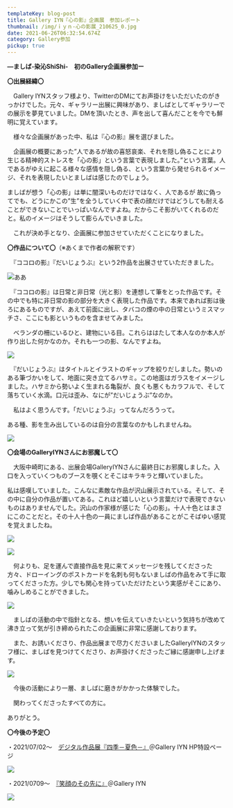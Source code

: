 ```yaml
---
templateKey: blog-post
title: Gallery IYN『心の影』企画展　参加レポート
thumbnail: /img/ｉｙｎ-心の影展_210625_0.jpg
date: 2021-06-26T06:32:54.674Z
category: Gallery参加
pickup: true
---
```

**—ましば‐染沁ShiShi-　初のGallery企画展参加ー**

**〇出展経緯〇**

　Gallery IYNスタッフ様より、TwitterのDMにてお声掛けをいただいたのがきっかけでした。元々、ギャラリー出展に興味があり、ましばとしてギャラリーでの展示を夢見ていました。DMを頂いたとき、声を出して喜んだことを今でも鮮明に覚えています。

　様々な企画展があった中、私は『心の影』展を選びました。

　企画展の概要にあった”人であるが故の喜怒哀楽、それを隠し偽ることにより生じる精神的ストレスを「心の影」という言葉で表現しました。”という言葉。人であるがゆえに起こる様々な感情を隠し偽る、という言葉から発せられるイメージ、それを表現したいとましばは感じたのでしょう。

ましばが想う「心の影」は単に闇深いものだけではなく、人であるが 故に偽ってでも、どうにかこの”生”を全うしていく中で表の顔だけではどうしても耐えることができないことでいっぱいなんですよね。だからこそ影がいてくれるのだと。私のイメージはそうして膨らんでいきました。

　これが決め手となり、企画展に参加させていただくことになりました。

**〇作品について〇**（※あくまで作者の解釈です）

　『ココロの影』『だいじょうぶ』という2作品を出展させていただきました。

![ああ](/img/ｉｙｎ-心の影展_210625_1.jpg)

　『ココロの影』は日常と非日常（光と影）を連想して筆をとった作品です。その中でも特に非日常の影の部分を大きく表現した作品です。本来であれば影は後ろにあるものですが、あえて前面に出し、タバコの煙の中の日常というミスマッチさ、ここにも影というものを含ませてみました。

　ベランダの柵にいるひと、建物にいる目。これらははたして本人なのか本人が作り出した何かなのか。それも一つの影、なんですよね。

![](/img/ｉｙｎ-心の影展_210625_20.jpg)

　『だいじょうぶ』はタイトルとイラストのギャップを絞りだしました。勢いのある筆づかいをして、地面に突き立てるハサミ。この地面はガラスをイメージしました。ハサミから勢いよく生まれる亀裂が、良くも悪くもカラフルで、そして落ちていく水滴。口元は歪み、なにが”だいじょうぶ”なのか。

　私はよく思うんです。「だいじょうぶ」ってなんだろうって。

ある種、影を生み出しているのは自分の言葉なのかもしれませんね。

![](/img/ｉｙｎ-心の影展_210625_19.jpg)

**〇会場のGalleryIYNさんにお邪魔して〇**

　大阪中崎町にある、出展会場GalleryIYNさんに最終日にお邪魔しました。入口を入っていくつものブースを覗くとそこはキラキラと輝いていました。

 私は感嘆していました。こんなに素敵な作品が沢山展示されている。そして、その中に自分の作品が置いてある。これほど嬉しいという言葉だけで表現できないものはありませんでした。沢山の作家様が感じた「心の影」。十人十色とはまさにこのことだと。その十人十色の一員にましば作品があることがこそばゆい感覚を覚えましたね。

![](/img/ｉｙｎ-心の影展_210625_32.jpg)

![](/img/ｉｙｎ-心の影展_210625_17.jpg)

　何よりも、足を運んで直接作品を見に来てメッセージを残してくださった方々、ドローイングのポストカードを名刺も何もないましばの作品をみて手に取ってくださった方。少しでも関心を持っていただけたという実感がそこにあり、噛みしめることができました。

![](/img/ｉｙｎ-心の影展_210625_35.jpg)

　ましばの活動の中で指針となる、想いを伝えていきたいという気持ちが改めて沸き立って気が引き締められたこの企画展に非常に感謝しております。

　また、お誘いくださり、作品出展まで尽力くださいましたGalleryIYNのスタッフ様に、ましばを見つけてくださり、お声掛けくださったご縁に感謝申し上げます。

![](/img/img_6638.jpg)

　今後の活動により一層、ましばに磨きがかかった体験でした。

　関わってくださったすべての方に。

   ありがとう。

**〇今後の予定〇**

・2021/07/02～　[デジタル作品展『四季－夏色－』](https://www.gallery-iyn.com/post/digital-summer-color)＠Gallery IYN HP特設ページ

![](/img/a585cea995ba98db9577a3baa577c6b0.jpg)

・2021/0709～　[『笑顔のその先に』](https://www.gallery-iyn.com/post/笑顔のその先に)＠Gallery IYN

![](/img/file.jpg)
